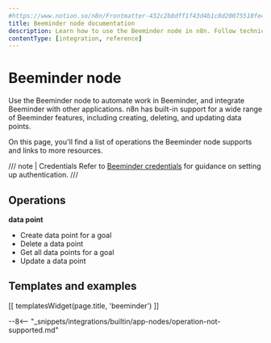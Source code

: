 ```yaml
---
#https://www.notion.so/n8n/Frontmatter-432c2b8dff1f43d4b1c8d20075510fe4
title: Beeminder node documentation
description: Learn how to use the Beeminder node in n8n. Follow technical documentation to integrate Beeminder node into your workflows.
contentType: [integration, reference]
---
```


# Beeminder node

Use the Beeminder node to automate work in Beeminder, and integrate Beeminder with other applications. n8n has built-in support for a wide range of Beeminder features, including creating, deleting, and updating data points.

On this page, you'll find a list of operations the Beeminder node supports and links to more resources.

/// note | Credentials
Refer to [Beeminder credentials](/integrations/builtin/credentials/beeminder.md) for guidance on setting up authentication. 
///

## Operations

**data point**
- Create data point for a goal
- Delete a data point
- Get all data points for a goal
- Update a data point

## Templates and examples

<!-- see https://www.notion.so/n8n/Pull-in-templates-for-the-integrations-pages-37c716837b804d30a33b47475f6e3780 -->
[[ templatesWidget(page.title, 'beeminder') ]]

--8<-- "_snippets/integrations/builtin/app-nodes/operation-not-supported.md"


